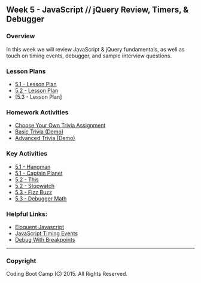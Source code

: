 ## Week 5 - JavaScript // jQuery Review, Timers, & Debugger 

### Overview
In this week we will review JavaScript & jQuery fundamentals, as well as touch on timing events, debugger, and sample interview questions.

### Lesson Plans
* [5.1 - Lesson Plan](1-Class-Content/5.1/5.1-Lessonplan.md)
* [5.2 - Lesson Plan](1-Class-Content/5.2/5.2-Lessonplan.md)
* [5.3 - Lesson Plan]

### Homework Activities
* [Choose Your Own Trivia Assignment](2-Homework/Instructions/homework-instructions.md)
* [Basic Trivia (Demo)](2-Homework/Instructions/basic-trivia-demo.mov)
* [Advanced Trivia (Demo)](2-Homework/Instructions/advanced-trivia-demo.mov)

### Key Activities 
* [5.1 - Hangman](1-Class-Content/5.1/Activities/1-Hangman)
* [5.1 - Captain Planet](1-Class-Content/5.1/Activities/2-CaptainPlanet)
* [5.2 - This ](1-Class-Content/5.2/Activities/2-This)
* [5.2 - Stopwatch ](1-Class-Content/5.2/Activities/7-Stopwatch)
* [5.3 - Fizz Buzz ](1-Class-Content/5.3/student-facing/fizz_buzz)
* [5.3 - Debugger Math ](1-Class-Content/5.3/debugger)

### Helpful Links:
* [Eloquent Javascript](http://eloquentjavascript.net/) 
* [JavaScript Timing Events](http://www.w3schools.com/js/js_timing.asp)
* [Debug With Breakpoints](https://developers.google.com/web/tools/chrome-devtools/debug/breakpoints/?hl=en)

-------

### Copyright 
Coding Boot Camp (C) 2015. All Rights Reserved.